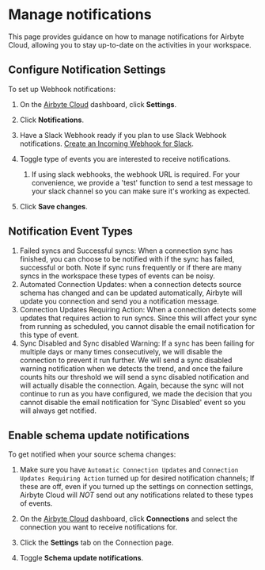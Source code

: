 # Manage notifications

This page provides guidance on how to manage notifications for Airbyte Cloud, allowing you to stay up-to-date on the activities in your workspace. 


## Configure Notification Settings

To set up Webhook notifications:

1. On the [Airbyte Cloud](http://cloud.airbyte.com) dashboard, click **Settings**.

2. Click **Notifications**.

3. Have a Slack Webhook ready if you plan to use Slack Webhook notifications. [Create an Incoming Webhook for Slack](https://api.slack.com/messaging/webhooks).

4. Toggle type of events you are interested to receive notifications. 
	1. If using slack webhooks, the webhook URL is required. For your convenience, we provide a 'test' function to send a test message to your slack channel so you can make sure it's working as expected.

5. Click **Save changes**.

## Notification Event Types

1. Failed syncs and Successful syncs: When a connection sync has finished, you can choose to be notified with if the sync has failed, successful or both. Note if sync runs frequently or if there are many syncs in the workspace these types of events can be noisy.
1. Automated Connection Updates: when a connection detects source schema has changed and can be updated automatically, Airbyte will update you connection and send you a notification message.
1. Connection Updates Requiring Action: When a connection detects some updates that requires action to run syncs. Since this will affect your sync from running as scheduled, you cannot disable the email notification for this type of event.
1. Sync Disabled and Sync disabled Warning: If a sync has been failing for multiple days or many times consecutively, we will disable the connection to prevent it run further. We will send a sync disabled warning notification when we detects the trend, and once the failure counts hits our threshold we will send a sync disabled notification and will actually disable the connection. Again, because the sync will not continue to run as you have configured, we made the decision that you cannot disable the email notification for 'Sync Disabled' event so you will always get notified.

 

## Enable schema update notifications

To get notified when your source schema changes: 
1. Make sure you have `Automatic Connection Updates` and `Connection Updates Requiring Action` turned up for desired notification channels; If these are off, even if you turned up the settings on connection settings, Airbyte Cloud will *NOT* send out any notifications related to these types of events.

2. On the [Airbyte Cloud](http://cloud.airbyte.com/) dashboard, click **Connections** and select the connection you want to receive notifications for.

3. Click the **Settings** tab on the Connection page.

4. Toggle **Schema update notifications**.
